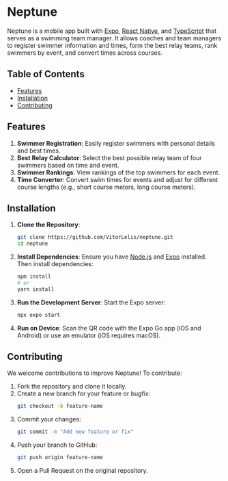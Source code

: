 # Neptune 

Neptune is a mobile app built with [Expo](https://expo.dev/), [React Native](https://reactnative.dev/), and [TypeScript](https://www.typescriptlang.org/) that serves as a swimming team manager. It allows coaches and team managers to register swimmer information and times, form the best relay teams, rank swimmers by event, and convert times across courses.

## Table of Contents

- [Features](#features)
- [Installation](#installation)
- [Contributing](#contributing)

## Features

1. **Swimmer Registration**: Easily register swimmers with personal details and best times.
2. **Best Relay Calculator**: Select the best possible relay team of four swimmers based on time and event.
3. **Swimmer Rankings**: View rankings of the top swimmers for each event.
4. **Time Converter**: Convert swim times for events and adjust for different course lengths (e.g., short course meters, long course meters).

## Installation

1. **Clone the Repository**:
   ```bash
   git clone https://github.com/VitorLelis/neptune.git
   cd neptune
   ```

2. **Install Dependencies**:
   Ensure you have [Node.js](https://nodejs.org/) and [Expo](https://docs.expo.dev/) installed. Then install dependencies:
   ```bash
   npm install
   # or
   yarn install
   ```

3. **Run the Development Server**:
   Start the Expo server:
   ```bash
   npx expo start
   ```

4. **Run on Device**:
   Scan the QR code with the Expo Go app (iOS and Android) or use an emulator (iOS requires macOS).

## Contributing

We welcome contributions to improve Neptune! To contribute:

1. Fork the repository and clone it locally.
2. Create a new branch for your feature or bugfix:
   ```bash
   git checkout -b feature-name
   ```
3. Commit your changes:
   ```bash
   git commit -m "Add new feature or fix"
   ```
4. Push your branch to GitHub:
   ```bash
   git push origin feature-name
   ```
5. Open a Pull Request on the original repository.
